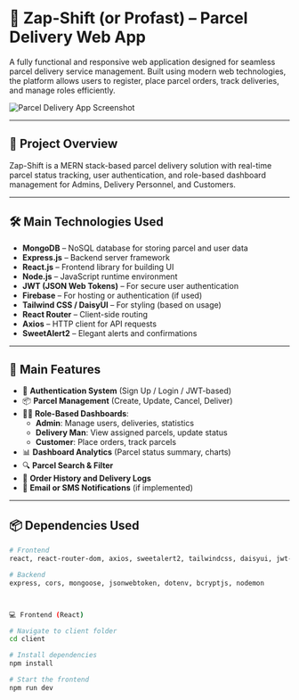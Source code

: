 # 🚚 Zap-Shift (or Profast) – Parcel Delivery Web App

A fully functional and responsive web application designed for seamless parcel delivery service management. Built using modern web technologies, the platform allows users to register, place parcel orders, track deliveries, and manage roles efficiently.

![Parcel Delivery App Screenshot](./screenshot.png)

---

## 📝 Project Overview

Zap-Shift is a MERN stack-based parcel delivery solution with real-time parcel status tracking, user authentication, and role-based dashboard management for Admins, Delivery Personnel, and Customers.

---

## 🛠️ Main Technologies Used

- **MongoDB** – NoSQL database for storing parcel and user data
- **Express.js** – Backend server framework
- **React.js** – Frontend library for building UI
- **Node.js** – JavaScript runtime environment
- **JWT (JSON Web Tokens)** – For secure user authentication
- **Firebase** – For hosting or authentication (if used)
- **Tailwind CSS / DaisyUI** – For styling (based on usage)
- **React Router** – Client-side routing
- **Axios** – HTTP client for API requests
- **SweetAlert2** – Elegant alerts and confirmations

---

## 🌟 Main Features

- 🔐 **Authentication System** (Sign Up / Login / JWT-based)
- 📦 **Parcel Management** (Create, Update, Cancel, Deliver)
- 🧑‍💼 **Role-Based Dashboards**:
  - **Admin**: Manage users, deliveries, statistics
  - **Delivery Man**: View assigned parcels, update status
  - **Customer**: Place orders, track parcels
- 📊 **Dashboard Analytics** (Parcel status summary, charts)
- 🔍 **Parcel Search & Filter**
- 📄 **Order History and Delivery Logs**
- 📨 **Email or SMS Notifications** (if implemented)

---

## 📦 Dependencies Used

```bash
# Frontend
react, react-router-dom, axios, sweetalert2, tailwindcss, daisyui, jwt-decode

# Backend
express, cors, mongoose, jsonwebtoken, dotenv, bcryptjs, nodemon



💻 Frontend (React)

# Navigate to client folder
cd client

# Install dependencies
npm install

# Start the frontend
npm run dev
